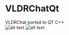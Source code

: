 # VLDRChatQt
VLDRChat ported to QT C++<br>
![alt text](http://i.imgur.com/Ffx9Kws.png "Logo Title Text 1")
![alt text](http://i.imgur.com/nX3Zp0C.png "Logo Title Text 1")
